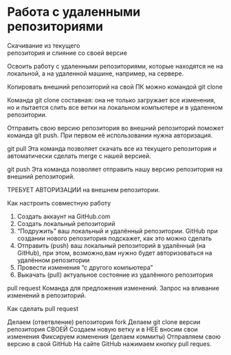 # Работа с удаленными репозиториями

Скачивание из текущего  
репозитория и слияние со своей версие

Освоить работу с удаленными репозиториями, которые находятся не на локальной,
а на удаленной машине, например, на сервере.

Копировать внешний репозиторий на свой ПК можно командой git clone

Команда git clone составная: она не только
загружает все изменения, но и пытается слить
все ветки на локальном компьютере и в
удаленном репозитории.

Отправить свою версию репозитория во
внешний репозиторий поможет команда git
push. При первом её использовании нужна авторизация.

git pull
Эта команда позволяет скачать все
из текущего репозитория и автоматически
сделать merge с нашей версией.

git push
Эта команда позволяет отправить нашу
версию репозитория на внешний
репозиторий.

ТРЕБУЕТ АВТОРИЗАЦИИ на внешнем репозитории.

Как настроить совместную работу

1. Создать аккаунт на GitHub.com
2. Создать локальный репозиторий
3. “Подружить” ваш локальный и удалённый репозитории.
GitHub при создании нового репозитория подскажет, как это можно сделать
4. Отправить (push) ваш локальный репозиторий в удалённый (на GitHub), при этом, возможно,вам нужно будет авторизоваться на удалённом репозитории
5. Провести изменения “с другого компьютера”
6. Выкачать (pull) актуальное состояние из удалённого репозитория

pull request
Команда для предложения изменений.
Запрос на вливание изменений в репозиторий.

Как сделать pull request

Делаем   (ответвление) репозитория fork
Делаем git clone   версии репозитория СВОЕЙ
Создаем новую ветку и в НЕЕ вносим свои изменения
Фиксируем изменения (делаем коммиты)
Отправляем свою версию в свой GitHub
На сайте GitHub нажимаем кнопку pull reques.